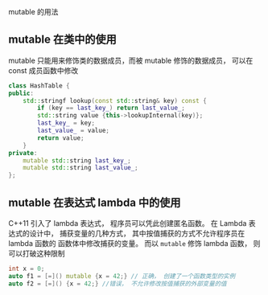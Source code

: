 mutable 的用法
## mutable 在类中的使用
mutable 只能用来修饰类的数据成员，而被 mutable 修饰的数据成员， 可以在 const 成员函数中修改
```cpp
class HashTable {
public:
    std::stringf lookup(const std::string& key) const {
        if (key == last_key_) return last_value_;
        std::string value {this->lookupInternal(key)};
        last_key_ = key;
        last_value_ = value;
        return value;
    }
private:
    mutable std::string last_key_;
    mutable std::string last_value_;
};
```
## mutable 在表达式 lambda 中的使用
C++11 引入了 lambda 表达式， 程序员可以凭此创建匿名函数。 在 Lambda 表达式的设计中， 捕获变量的几种方式， 其中按值捕获的方式不允许程序员在 lambda 函数的 函数体中修改捕获的变量。 而以 `mutable` 修饰 lambda 函数， 则可以打破这种限制
```cpp
int x = 0;
auto f1 = [=]() mutable {x = 42;} // 正确， 创建了一个函数类型的实例
auto f2 = [=]() {x = 42;} //错误， 不允许修改按值捕获的外部变量的值
```